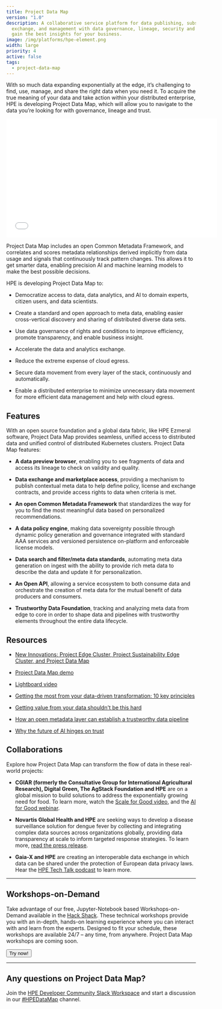 ```yaml
---
title: Project Data Map
version: "1.0"
description: A collaborative service platform for data publishing, subscription,
  exchange, and management with data governance, lineage, security and trust to
  gain the best insights for your business.
image: /img/platforms/hpe-element.png
width: large
priority: 4
active: false
tags:
  - project-data-map
---
```

With so much data expanding exponentially at the edge, it’s challenging to find, use, manage, and share the right data when you need it. To acquire the true meaning of your data and take action within your distributed enterprise, HPE is developing Project Data Map, which will allow you to navigate to the data you’re looking for with governance, lineage and trust. 

<iframe width="560" height="315" title='Brightcove Player' src='//players.brightcove.net/4119874060001/tViCJfxWJ_default/index.html?videoId=ref:2f8dce2b-5585-48e3-a9bb-95e4a7f04562' allowfullscreen frameborder=0></iframe>



Project Data Map includes an open Common Metadata Framework, and correlates and scores metadata relationships derived implicitly from data usage and signals that continuously track pattern changes. This allows it to get smarter data, enabling precision AI and machine learning models to make the best possible decisions.  

HPE is developing Project Data Map to:


* Democratize access to data, data analytics, and AI to domain experts, citizen users, and data scientists.

* Create a standard and open approach to meta data, enabling easier cross-vertical discovery and sharing of distributed diverse data sets.

* Use data governance of rights and conditions to improve efficiency, promote transparency, and enable business insight.

* Accelerate the data and analytics exchange.

* Reduce the extreme expense of cloud egress.

* Secure data movement from every layer of the stack, continuously and automatically.

* Enable a distributed enterprise to minimize unnecessary data movement for more efficient data management and help with cloud egress.


## Features

With an open source foundation and a global data fabric, like HPE Ezmeral software, Project Data Map provides seamless, unified access to distributed data and unified control of distributed Kubernetes clusters. Project Data Map features:

* **A data preview browser**, enabling you to see fragments of data and access its lineage to check on validity and quality.

* **Data exchange and marketplace access**, providing a mechanism to publish contextual meta data to help define policy, license and exchange contracts, and provide access rights to data when criteria is met.

* **An open Common Metadata Framework** that standardizes the way for you to find the most meaningful data based on personalized recommendations.

* **A data policy engine**, making data sovereignty possible through dynamic policy generation and governance integrated with standard AAA services and versioned persistence on-platform and enforceable license models.

* **Data search and filter/meta data standards**, automating meta data generation on ingest with the ability to provide rich meta data to describe the data and update it for personalization.

* **An Open API**, allowing a service ecosystem to both consume data and orchestrate the creation of meta data for the mutual benefit of data producers and consumers.

* **Trustworthy Data Foundation**, tracking and analyzing meta data from edge to core in order to shape data and pipelines with trustworthy elements throughout the entire data lifecycle.   




## Resources

* [New Innovations: Project Edge Cluster, Project Sustainability Edge Cluster, and Project Data Map](https://youtu.be/71_dEAWuBPw?t=1144)   

* [Project Data Map demo](https://youtu.be/71_dEAWuBPw?t=2305)   

* [Lightboard video](https://www.youtube.com/watch?v=9VTLA1nxpoo)   

* [Getting the most from your data-driven transformation: 10 key principles](https://www.hpe.com/us/en/insights/articles/getting-the-most-from-your-data-driven-transformation-2109.html)   

* [Getting value from your data shouldn't be this hard](https://www.hpe.com/us/en/insights/articles/getting-value-from-your-data-shouldn-t-be-this-hard-2106.html)   

* [How an open metadata layer can establish a trustworthy data pipeline](https://community.hpe.com/t5/Advancing-Life-Work/Dataspaces-how-an-open-metadata-layer-can-establish-a/ba-p/7149075#.Yw01QXbMKUk)   

* [Why the future of AI hinges on trust](https://www.hpe.com/us/en/insights/articles/why-the-future-of-ai-hinges-on-trust-2205.html)


## Collaborations


Explore how Project Data Map can transform the flow of data in these real-world projects:   


* **CGIAR (formerly the Consultative Group for International Agricultural Research), Digital Green, The AgStack Foundation and HPE** are on a global mission to build solutions to address the exponentially growing need for food. To learn more, watch the [Scale for Good video](https://www.hpe.com/us/en/discover-more-network/series/scale-for-good.html?media-id=/us/en/resources/discover/dmn/scale-for-good/thefoodcrisiscantechnologyscaletofeedtheworld/_jcr_content.details.json&media-strategy=delegate), and the [AI for Good webinar](https://www.youtube.com/watch?v=g0cGYXg11Os).   

* **Novartis Global Health and HPE** are seeking ways to develop a disease surveillance solution for dengue fever by collecting and integrating complex data sources across organizations globally, providing data transparency at scale to inform targeted response strategies. To learn more, [read the press release](https://www.hpe.com/us/en/newsroom/news-advisory/2021/06/hewlett-packard-enterprise-and-novartis-join-forces-to-advance-novartis-global-health-efforts.html).   

* **Gaia-X and HPE** are creating an interoperable data exchange in which data can be shared under the protection of European data privacy laws. Hear the [HPE Tech Talk podcast](https://share.transistor.fm/s/b465abf0) to learn more. 



--- 


## Workshops-on-Demand


Take advantage of our free, Jupyter-Notebook based Workshops-on-Demand available in the [Hack Shack](https://developer.hpe.com/hackshack/). These technical workshops provide you with an in-depth, hands-on learning experience where you can interact with and learn from the experts. Designed to fit your schedule, these workshops are available 24/7 – any time, from anywhere. Project Data Map workshops are coming soon.

<link rel="stylesheet" href="https://www.w3schools.com/w3css/4/w3.css">
<div class="w3-container w3-center w3-margin-bottom">
  <a href="/hackshack/workshops"><button type="button" class="button">Try now!</button></a>
</div>

---


## Any questions on Project Data Map?


Join the [HPE Developer Community Slack Workspace](https://slack.hpedev.io/) and start a discussion in our [#HPEDataMap](https://hpedev.slack.com/archives/C03LU2V1CSJ) channel.

